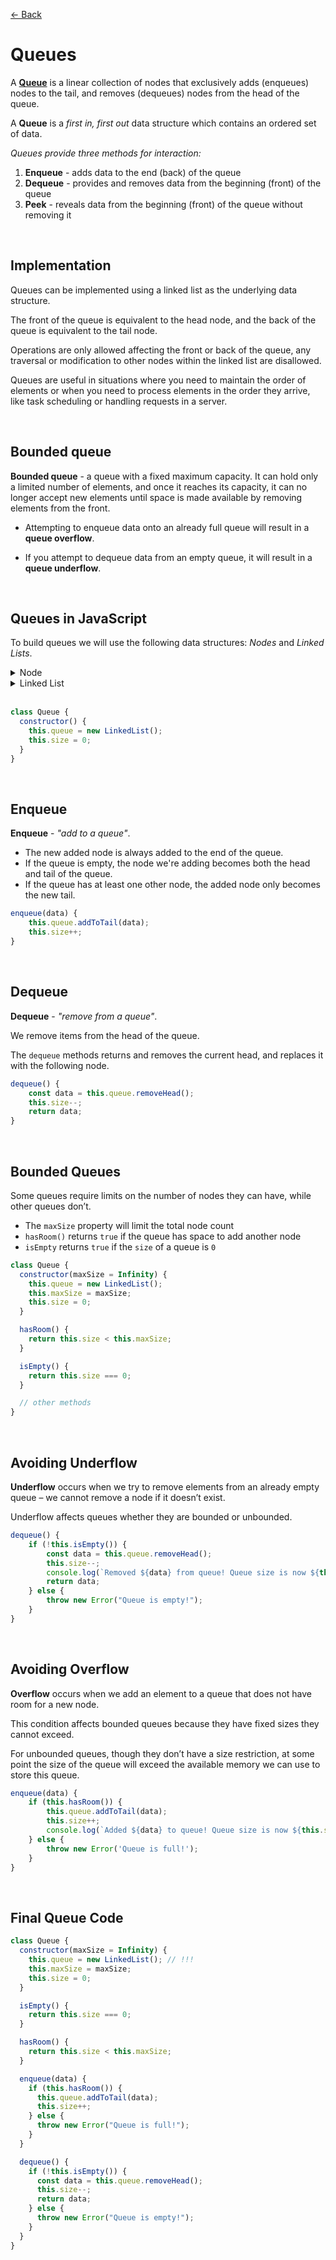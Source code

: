 [&larr; Back](./README.md)

# Queues

A [**Queue**](https://github.com/trekhleb/javascript-algorithms/tree/master/src/data-structures/queue) is a linear collection of nodes that exclusively adds (enqueues) nodes to the tail, and removes (dequeues) nodes from the head of the queue.

A **Queue** is a _first in, first out_ data structure which contains an ordered set of data.

_Queues provide three methods for interaction:_

1. **Enqueue** - adds data to the end (back) of the queue
2. **Dequeue** - provides and removes data from the beginning (front) of the queue
3. **Peek** - reveals data from the beginning (front) of the queue without removing it

<br>

## Implementation

Queues can be implemented using a linked list as the underlying data structure.

The front of the queue is equivalent to the head node, and the back of the queue is equivalent to the tail node.

Operations are only allowed affecting the front or back of the queue, any traversal or modification to other nodes within the linked list are disallowed.

Queues are useful in situations where you need to maintain the order of elements or when you need to process elements in the order they arrive, like task scheduling or handling requests in a server.

<br>

## Bounded queue

**Bounded queue** - a queue with a fixed maximum capacity. It can hold only a limited number of elements, and once it reaches its capacity, it can no longer accept new elements until space is made available by removing elements from the front.

- Attempting to enqueue data onto an already full queue will result in a **queue overflow**.

- If you attempt to dequeue data from an empty queue, it will result in a **queue underflow**.

<br>

## Queues in JavaScript

To build queues we will use the following data structures: _Nodes_ and _Linked Lists_.

<details>
<summary>Node</summary>

```js
class Node {
  constructor(data) {
    this.data = data;
    this.next = null;
  }

  setNextNode(node) {
    if (!(node instanceof Node)) throw new Error();
    this.next = node;
  }

  setNext(data) {
    this.next = data;
  }

  getNextNode() {
    return this.next;
  }
}
```

<br>

</details>

<details>
<summary>Linked List</summary>

```js
class LinkedList {
  constructor() {
    this.head = null;
  }

  addToHead(data) {
    const nextNode = new Node(data);
    const currentHead = this.head;
    this.head = nextNode;
    if (currentHead) {
      this.head.setNextNode(currentHead);
    }
  }

  addToTail(data) {
    let lastNode = this.head;
    if (!lastNode) {
      this.head = new Node(data);
    } else {
      let temp = this.head;
      while (temp.getNextNode() !== null) {
        temp = temp.getNextNode();
      }
      temp.setNextNode(new Node(data));
    }
  }

  removeHead() {
    const removedHead = this.head;
    if (!removedHead) {
      return;
    }
    this.head = removedHead.getNextNode();
    return removedHead.data;
  }

  printList() {
    let currentNode = this.head;
    let output = "<head> ";
    while (currentNode !== null) {
      output += currentNode.data + " ";
      currentNode = currentNode.next;
    }
    output = output.concat("<tail>");
    console.log(output);
  }
}
```

<br>

</details>

<br>

```js
class Queue {
  constructor() {
    this.queue = new LinkedList();
    this.size = 0;
  }
}
```

<br>

## Enqueue

**Enqueue** - _"add to a queue"_.

- The new added node is always added to the end of the queue.
- If the queue is empty, the node we're adding becomes both the head and tail of the queue.
- If the queue has at least one other node, the added node only becomes the new tail.

```js
enqueue(data) {
    this.queue.addToTail(data);
    this.size++;
}
```

<br>

## Dequeue

**Dequeue** - _"remove from a queue"_.

We remove items from the head of the queue.

The `dequeue` methods returns and removes the current head, and replaces it with the following node.

```js
dequeue() {
    const data = this.queue.removeHead();
    this.size--;
    return data;
}
```

<br>

## Bounded Queues

Some queues require limits on the number of nodes they can have, while other queues don’t.

- The `maxSize` property will limit the total node count
- `hasRoom()` returns `true` if the queue has space to add another node
- `isEmpty` returns `true` if the `size` of a queue is `0`

```js
class Queue {
  constructor(maxSize = Infinity) {
    this.queue = new LinkedList();
    this.maxSize = maxSize;
    this.size = 0;
  }

  hasRoom() {
    return this.size < this.maxSize;
  }

  isEmpty() {
    return this.size === 0;
  }

  // other methods
}
```

<br>

## Avoiding Underflow

**Underflow** occurs when we try to remove elements from an already empty queue – we cannot remove a node if it doesn’t exist.

Underflow affects queues whether they are bounded or unbounded.

```js
dequeue() {
    if (!this.isEmpty()) {
        const data = this.queue.removeHead();
        this.size--;
        console.log(`Removed ${data} from queue! Queue size is now ${this.size}.`);
        return data;
    } else {
        throw new Error("Queue is empty!");
    }
}
```

<br>

## Avoiding Overflow

**Overflow** occurs when we add an element to a queue that does not have room for a new node.

This condition affects bounded queues because they have fixed sizes they cannot exceed.

For unbounded queues, though they don’t have a size restriction, at some point the size of the queue will exceed the available memory we can use to store this queue.

```js
enqueue(data) {
    if (this.hasRoom()) {
        this.queue.addToTail(data);
        this.size++;
        console.log(`Added ${data} to queue! Queue size is now ${this.size}.`);
    } else {
        throw new Error('Queue is full!');
    }
}
```

<br>

## Final Queue Code

```js
class Queue {
  constructor(maxSize = Infinity) {
    this.queue = new LinkedList(); // !!!
    this.maxSize = maxSize;
    this.size = 0;
  }

  isEmpty() {
    return this.size === 0;
  }

  hasRoom() {
    return this.size < this.maxSize;
  }

  enqueue(data) {
    if (this.hasRoom()) {
      this.queue.addToTail(data);
      this.size++;
    } else {
      throw new Error("Queue is full!");
    }
  }

  dequeue() {
    if (!this.isEmpty()) {
      const data = this.queue.removeHead();
      this.size--;
      return data;
    } else {
      throw new Error("Queue is empty!");
    }
  }
}
```

<br>
